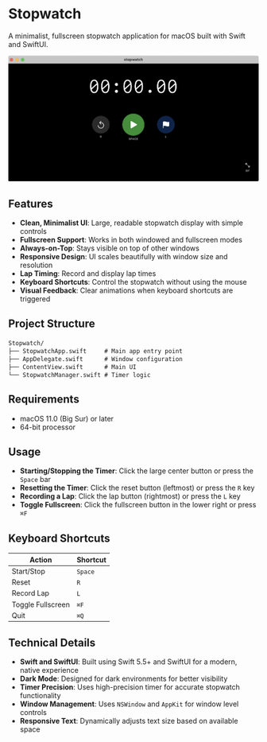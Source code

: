 # Stopwatch

A minimalist, fullscreen stopwatch application for macOS built with Swift and SwiftUI.

![Stopwatch](screenshot.png)

## Features

- **Clean, Minimalist UI**: Large, readable stopwatch display with simple controls
- **Fullscreen Support**: Works in both windowed and fullscreen modes
- **Always-on-Top**: Stays visible on top of other windows
- **Responsive Design**: UI scales beautifully with window size and resolution
- **Lap Timing**: Record and display lap times
- **Keyboard Shortcuts**: Control the stopwatch without using the mouse
- **Visual Feedback**: Clear animations when keyboard shortcuts are triggered

## Project Structure

```
Stopwatch/
├── StopwatchApp.swift     # Main app entry point
├── AppDelegate.swift      # Window configuration
├── ContentView.swift      # Main UI
└── StopwatchManager.swift # Timer logic
```

## Requirements

- macOS 11.0 (Big Sur) or later
- 64-bit processor

## Usage

- **Starting/Stopping the Timer**: Click the large center button or press the `Space` bar
- **Resetting the Timer**: Click the reset button (leftmost) or press the `R` key
- **Recording a Lap**: Click the lap button (rightmost) or press the `L` key
- **Toggle Fullscreen**: Click the fullscreen button in the lower right or press `⌘F`

## Keyboard Shortcuts

| Action          | Shortcut |
|----------------|----------|
| Start/Stop     | `Space`  |
| Reset          | `R`      |
| Record Lap     | `L`      |
| Toggle Fullscreen | `⌘F`  |
| Quit           | `⌘Q`     |

## Technical Details

- **Swift and SwiftUI**: Built using Swift 5.5+ and SwiftUI for a modern, native experience
- **Dark Mode**: Designed for dark environments for better visibility
- **Timer Precision**: Uses high-precision timer for accurate stopwatch functionality
- **Window Management**: Uses `NSWindow` and `AppKit` for window level controls
- **Responsive Text**: Dynamically adjusts text size based on available space

